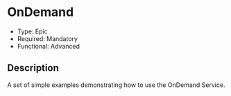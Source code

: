 # OnDemand

* Type: Epic
* Required: Mandatory
* Functional: Advanced

## Description

A set of simple examples demonstrating how to use the OnDemand Service.
